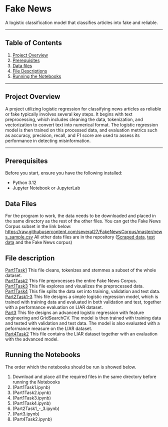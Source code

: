 # Fake News

A logistic classification model that classifies articles into fake and reliable. 

---

## Table of Contents

1. [Project Overview](#project-overview)
2. [Prerequisites](#prerequisites)
3. [Data files](#data-files)
4. [File Descriptions](#file-descriptions)
5. [Running the Notebooks](#running-the-notebooks)


---

## Project Overview

A project utilizing logistic regression for classifying news articles as reliable or fake typically involves several key steps. It begins with text preprocessing, which includes cleaning the data, tokenization, and vectorization to convert text into numerical format. 
The logistic regression model is then trained on this processed data, and evaluation metrics such as accuracy, precision, recall, and F1 score are used to assess its performance in detecting misinformation.

---

## Prerequisites

Before you start, ensure you have the following installed:

- Python 3.12
- Jupyter Notebook or JupyterLab

## Data Files

For the program to work, the data needs to be downloaded and placed in the same directory as the rest of the other files. 
You can get the Fake News Corpus subset in the link below:
https://raw.githubusercontent.com/several27/FakeNewsCorpus/master/news_sample.csv 
All other data files are in the repository
([Scraped data](CBS_bbc_scraped_articles.csv), [test data](test.tsv) and the Fake News corpus)

## File description 

[Part1Task1](Part1Task1.ipynb) This file cleans, tokenizes and stemmes a subset of the whole dataset. \
[Part1Task2](Part1Task2.ipynb) This file preprocesses the entire Fake News Corpus. \
[Part1Task3](Part1Task3.ipynb) This file explores and visualizes the preprocessed data. \
[Part1Task4](Part1Task4.ipynb) This file splits the data set into training, validation and test data. \
[Part2Task1-3](Part2Task1_-_3.ipynb) This file designs a simple logistic regression model, which is trained with training data and evaluated in both validation and test, together with a performance evaluation on LIAR dataset. \
[Part3](Part3.ipynb) This file designs an advanced logistic regression with feature engineering and GridSearchCV. The model is then trained with training data and tested with validation and test data. The model is also evaluated with a peformance measure on the LIAR dataset. \
[Part4Task2](Part4Task2.ipynb) This file contains the LIAR dataset together with an evaluation with the advanced model. 

## Running the Notebooks
The order which the notebooks should be run is showed below. 
1. Download and place all the required files in the same directory before running the Notebooks
2. (Part1Task1.ipynb)
3. (Part1Task2.ipynb)
4. (Part1Task3.ipynb)
5. (Part1Task4.ipynb)
6. (Part2Task1_-_3.ipynb)
7. (Part3.ipynb)
8. (Part4Task2.ipynb)
